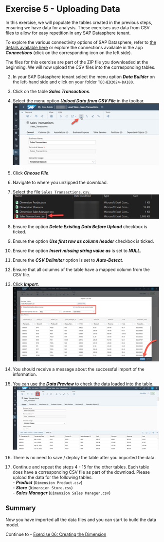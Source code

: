 # Exercise 5 - Uploading Data

In this exercise, we will populate the tables created in the previous steps, ensuring we have data for analysis. These exercises use data from CSV files to allow for easy repetition in any SAP Datasphere tenant.

To explore the various connectivity options of SAP Datasphere, refer to [the details available here](https://help.sap.com/docs/SAP_DATASPHERE/9f804b8efa8043539289f42f372c4862/bffbd58c15784a62af0520f171018ded.html) or explore the connections available in the app ***Connections*** (click on the corresponding icon on the left side).

The files for this exercise are part of the ZIP file you downloaded at the beginning. We will now upload the CSV files into the corresponding tables.

2. In your SAP Datasphere tenant select the menu option ***Data Builder*** on the left-hand side and click on your folder `TECHED2024-DA180`.
3. Click on the table ***Sales Transactions***.
4. Select the menu option ***Upload Data from CSV File*** in the toolbar.
<br>![](images/00_00_0061.png) 

5. Click ***Choose File***.  
6. Navigate to where you unzipped the download.
7. Select the file `Sales Transactions.csv`.
<br>![](images/00_00_0062.png) 

8. Ensure the option ***Delete Existing Data Before Upload*** checkbox is ticked.
9. Ensure the option ***Use first row as column header*** checkbox is ticked.
10. Ensure the option ***Insert missing string value as*** is set to ***NULL***.
11. Ensure the ***CSV Delimiter*** option is set to ***Auto-Detect***.
12. Ensure that all columns of the table have a mapped column from the CSV file.
13. Click ***Import***.
<br>![](images/00_00_0063.png) 

14. You should receive a message about the successful import of the information.
15. You can use the ***Data Preview*** to check the data loaded into the table.
<br>![](images/00_00_0206.png)

16. There is no need to save / deploy the table after you imported the data.

17. Continue and repeat the steps 4 - 15 for the other tables. Each table does have a corresponding CSV file as part of the download. Please upload the data for the following tables:<br>- ***Product*** (`Dimension Product.csv`)<br>- ***Store*** (`Dimension Store.csv`) <br>- ***Sales Manager*** (`Dimension Sales Manager.csv`)<br>


## Summary

Now you have imported all the data files and you can start to build the data model.

Continue to - [Exercise 06: Creating the Dimension ](../ex06/README.md)
